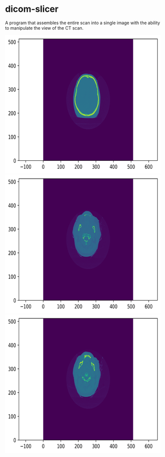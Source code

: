 # dicom-slicer
A program that assembles the entire scan into a single image with the ability to manipulate the view of the CT scan.

<p align="center">
  <img height="450" src="pic/Figure 2023-03-10 153745.png">
  <img height="450" src="pic/Figure 2023-03-10 155325.png">
  <img height="450" src="pic/Figure 2023-03-10 155252.png">
</p> 
<br/>
